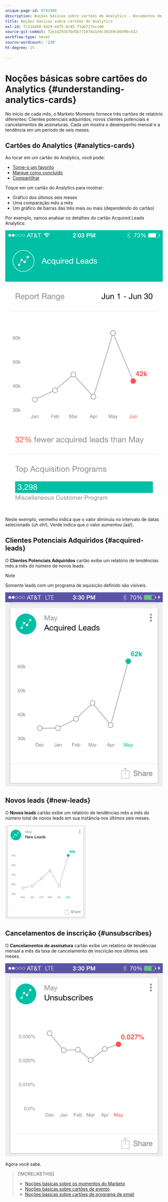 ```yaml
---
unique-page-id: 8781988
description: Noções básicas sobre cartões do Analytics - Documentos do Marketo - Documentação do produto
title: Noções básicas sobre cartões do Analytics
exl-id: fc314ab8-4d29-44f5-bc45-71e6727ecc06
source-git-commit: 72e1d29347bd5b77107da1e9c30169cb6490c432
workflow-type: tm+mt
source-wordcount: '220'
ht-degree: 1%

---
```


# Noções básicas sobre cartões do Analytics {#understanding-analytics-cards}

No início de cada mês, o Marketo Moments fornece três cartões de relatório diferentes: Clientes potenciais adquiridos, novos clientes potenciais e cancelamentos de assinaturas. Cada um mostra o desempenho mensal e a tendência em um período de seis meses.

## Cartões do Analytics {#analytics-cards}

Ao tocar em um cartão do Analytics, você pode:

* [Torne-o um favorito](/help/marketo/product-docs/core-marketo-concepts/mobile-apps/marketo-moments/working-with-moments/creating-a-favorite.md)
* [Marque como concluído](/help/marketo/product-docs/core-marketo-concepts/mobile-apps/marketo-moments/working-with-moments/marking-it-done.md)
* [Compartilhar](/help/marketo/product-docs/core-marketo-concepts/mobile-apps/marketo-moments/working-with-moments/sharing-a-moment.md)

Toque em um cartão do Analytics para mostrar:

* Gráfico dos últimos seis meses
* Uma comparação mês a mês
* Um gráfico de barras das três mais ou mais (dependendo do cartão)

Por exemplo, vamos analisar os detalhes do cartão Acquired Leads Analytics:

![](assets/image2015-7-6-14-3a5-3a25.png)

Neste exemplo, vermelho indica que o valor diminuiu no intervalo de datas selecionado (uh oh!). Verde indica que o valor aumentou (aa!).

## Clientes Potenciais Adquiridos {#acquired-leads}

O **Clientes Potenciais Adquiridos** cartão exibe um relatório de tendências mês a mês do número de novos leads.

>[!NOTE]
>
>Somente leads com um programa de aquisição definido são visíveis.

![](assets/image2015-6-30-14-3a31-3a40.png)

## Novos leads {#new-leads}

O **Novos leads** cartão exibe um relatório de tendências mês a mês do número total de novos leads em sua instância nos últimos seis meses.

![](assets/image2015-6-30-14-3a33-3a23.png)

## Cancelamentos de inscrição {#unsubscribes}

O **Cancelamentos de assinatura** cartão exibe um relatório de tendências mensal a mês da taxa de cancelamento de inscrição nos últimos seis meses.

![](assets/image2015-6-30-14-3a29-3a3.png)

Agora você sabe.

>[!MORELIKETHIS]
>
>* [Noções básicas sobre os momentos do Marketo](/help/marketo/product-docs/core-marketo-concepts/mobile-apps/marketo-moments/understanding-moments/understanding-marketo-moments.md)
>* [Noções básicas sobre cartões de evento](/help/marketo/product-docs/core-marketo-concepts/mobile-apps/marketo-moments/understanding-moments/understanding-event-cards.md)
>* [Noções básicas sobre cartões de programa de email](/help/marketo/product-docs/core-marketo-concepts/mobile-apps/marketo-moments/understanding-moments/understanding-email-program-cards.md)

